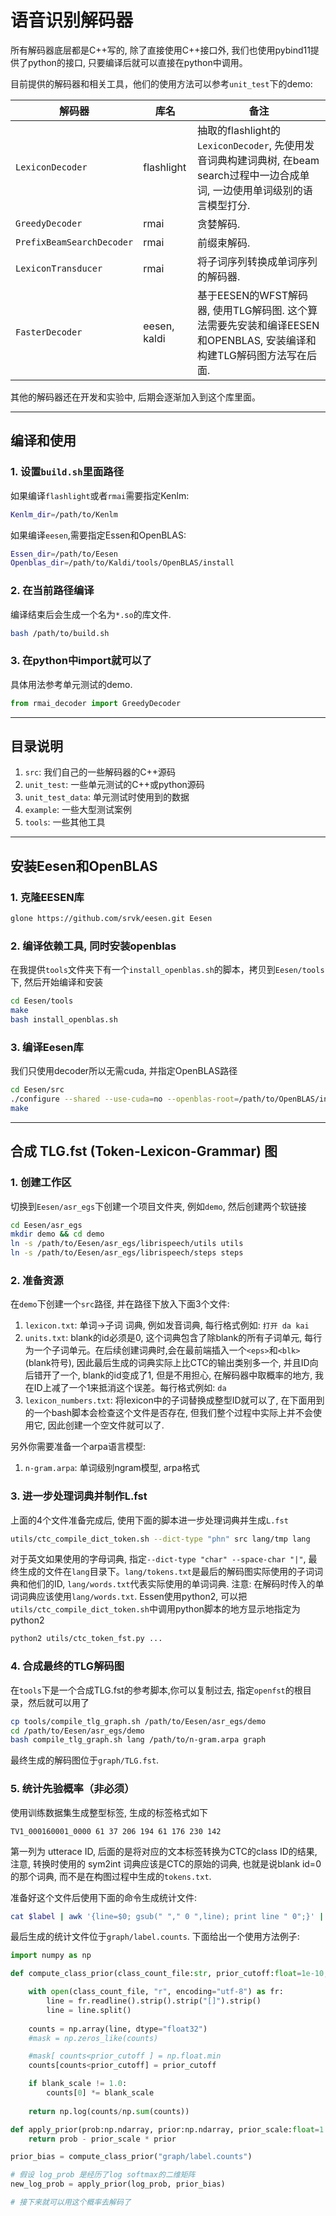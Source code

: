 # 语音识别解码器

所有解码器底层都是C++写的, 除了直接使用C++接口外, 我们也使用pybind11提供了python的接口, 只要编译后就可以直接在python中调用。

目前提供的解码器和相关工具，他们的使用方法可以参考`unit_test`下的demo:

| 解码器    | 库名     | 备注     |
| -------- | -------- | -------- |
| `LexiconDecoder` | flashlight | 抽取的flashlight的`LexiconDecoder`, 先使用发音词典构建词典树, 在beam search过程中一边合成单词, 一边使用单词级别的语言模型打分. |
| `GreedyDecoder` | rmai | 贪婪解码.  |
| `PrefixBeamSearchDecoder` | rmai | 前缀束解码. |
| `LexiconTransducer` | rmai | 将子词序列转换成单词序列的解码器. |
| `FasterDecoder` | eesen, kaldi | 基于EESEN的WFST解码器, 使用TLG解码图. 这个算法需要先安装和编译EESEN和OPENBLAS, 安装编译和构建TLG解码图方法写在后面. |

其他的解码器还在开发和实验中, 后期会逐渐加入到这个库里面。

--------------------------------------------
## 编译和使用

### 1. 设置`build.sh`里面路径
如果编译`flashlight`或者`rmai`需要指定Kenlm:
```bash
Kenlm_dir=/path/to/Kenlm
```
如果编译`eesen`,需要指定Essen和OpenBLAS:
```bash
Essen_dir=/path/to/Eesen
Openblas_dir=/path/to/Kaldi/tools/OpenBLAS/install

```

### 2. 在当前路径编译
编译结束后会生成一个名为`*.so`的库文件.
```bash
bash /path/to/build.sh
```

### 3. 在python中import就可以了
具体用法参考单元测试的demo.
```python
from rmai_decoder import GreedyDecoder 
```

---------------------------------------------
## 目录说明

1. `src`: 我们自己的一些解码器的C++源码
2. `unit_test`: 一些单元测试的C++或python源码
3. `unit_test_data`: 单元测试时使用到的数据
4. `example`: 一些大型测试案例
5. `tools`: 一些其他工具

---------------------------------------------
## 安装Eesen和OpenBLAS

### 1. 克隆EESEN库
```bash
glone https://github.com/srvk/eesen.git Eesen
```
### 2. 编译依赖工具, 同时安装openblas
在我提供`tools`文件夹下有一个`install_openblas.sh`的脚本，拷贝到`Eesen/tools`下, 然后开始编译和安装
```bash
cd Eesen/tools
make
bash install_openblas.sh
```
### 3. 编译Eesen库
我们只使用decoder所以无需cuda, 并指定OpenBLAS路径
```bash
cd Eesen/src
./configure --shared --use-cuda=no --openblas-root=/path/to/OpenBLAS/install
make
```

---------------------------------------------
## 合成 TLG.fst (Token-Lexicon-Grammar) 图

### 1. 创建工作区
切换到`Eesen/asr_egs`下创建一个项目文件夹, 例如`demo`, 然后创建两个软链接
```bash
cd Eesen/asr_egs
mkdir demo && cd demo
ln -s /path/to/Eesen/asr_egs/librispeech/utils utils
ln -s /path/to/Eesen/asr_egs/librispeech/steps steps
```

### 2. 准备资源
在`demo`下创建一个`src`路径, 并在路径下放入下面3个文件:  
1) `lexicon.txt`: 单词->子词 词典, 例如发音词典, 每行格式例如: `打开 da kai`  
2) `units.txt`: blank的id必须是0, 这个词典包含了除blank的所有子词单元, 每行为一个子词单元。在后续创建词典时,会在最前端插入一个`<eps>`和`<blk>`(blank符号), 因此最后生成的词典实际上比CTC的输出类别多一个, 并且ID向后错开了一个, blank的id变成了1, 但是不用担心, 在解码器中取概率的地方, 我在ID上减了一个1来抵消这个误差。每行格式例如: `da`  
3) `lexicon_numbers.txt`: 将lexicon中的子词替换成整型ID就可以了, 在下面用到的一个bash脚本会检查这个文件是否存在, 但我们整个过程中实际上并不会使用它, 因此创建一个空文件就可以了.  

另外你需要准备一个arpa语言模型:
1) `n-gram.arpa`: 单词级别ngram模型, arpa格式

### 3. 进一步处理词典并制作L.fst
上面的4个文件准备完成后, 使用下面的脚本进一步处理词典并生成`L.fst` 
```bash
utils/ctc_compile_dict_token.sh --dict-type "phn" src lang/tmp lang
```
对于英文如果使用的字母词典, 指定`--dict-type "char" --space-char "|"`, 最终生成的文件在`lang`目录下。`lang/tokens.txt`是最后的解码图实际使用的子词词典和他们的ID, `lang/words.txt`代表实际使用的单词词典.
注意: 在解码时传入的单词词典应该使用`lang/words.txt`.
Essen使用python2, 可以把`utils/ctc_compile_dict_token.sh`中调用python脚本的地方显示地指定为python2
```bash
python2 utils/ctc_token_fst.py ...
```

### 4. 合成最终的TLG解码图
在`tools`下是一个合成TLG.fst的参考脚本,你可以复制过去, 指定`openfst`的根目录，然后就可以用了
```bash
cp tools/compile_tlg_graph.sh /path/to/Eesen/asr_egs/demo
cd /path/to/Eesen/asr_egs/demo
bash compile_tlg_graph.sh lang /path/to/n-gram.arpa graph
```
最终生成的解码图位于`graph/TLG.fst`.

### 5. 统计先验概率（非必须）
使用训练数据集生成整型标签, 生成的标签格式如下
```text
TV1_000160001_0000 61 37 206 194 61 176 230 142
```
第一列为 utterace ID, 后面的是将对应的文本标签转换为CTC的class ID的结果, 注意, 转换时使用的 sym2int 词典应该是CTC的原始的词典, 也就是说blank id=0的那个词典, 而不是在构图过程中生成的`tokens.txt`.

准备好这个文件后使用下面的命令生成统计文件:
```bash
cat $label | awk '{line=$0; gsub(" "," 0 ",line); print line " 0";}' | Eesen2/src/decoderbin/analyze-counts --verbose=1 --binary=false ark:- graph/label.counts >& graph/log/compute_label_counts.log
```
最后生成的统计文件位于`graph/label.counts`. 下面给出一个使用方法例子:
```python
import numpy as np

def compute_class_prior(class_count_file:str, prior_cutoff:float=1e-10, blank_scale:float=1.0) -> np.ndarray:

    with open(class_count_file, "r", encoding="utf-8") as fr:
        line = fr.readline().strip().strip("[]").strip()
        line = line.split()
    
    counts = np.array(line, dtype="float32")
    #mask = np.zeros_like(counts)

    #mask[ counts<prior_cutoff ] = np.float.min
    counts[counts<prior_cutoff] = prior_cutoff

    if blank_scale != 1.0:
        counts[0] *= blank_scale
    
    return np.log(counts/np.sum(counts))

def apply_prior(prob:np.ndarray, prior:np.ndarray, prior_scale:float=1.0) -> np.ndarray:
    return prob - prior_scale * prior

prior_bias = compute_class_prior("graph/label.counts")

# 假设 log_prob 是经历了log softmax的二维矩阵
new_log_prob = apply_prior(log_prob, prior_bias)

# 接下来就可以用这个概率去解码了
```



